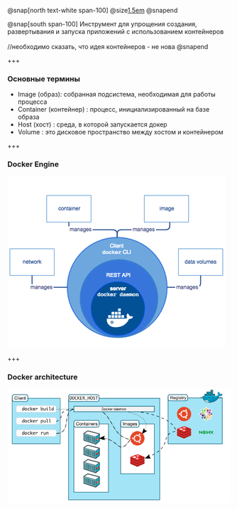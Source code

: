 @snap[north text-white span-100]
@size[1.5em](Знакомство)
@snapend

@snap[south span-100]
Инструмент для упрощения создания, развертывания и запуска приложений с использованием контейнеров
<br><br>
//необходимо сказать, что идея контейнеров - не нова
@snapend

+++

### Основные термины

- Image (образ): собранная подсистема, необходимая для работы процесса
- Container (контейнер) : процесс, инициализированный на базе образа
- Host (хост) : среда, в которой запускается докер
- Volume : это дисковое пространство между хостом и контейнером

+++

### Docker Engine

![Docker Engine](images/engine.png)

+++

### Docker architecture

![Docker Architecture](images/architecture.png)
